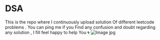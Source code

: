 # DSA
This is the repo where I continuously upload solution 
Of different leetcode problems . You can ping me if you 
Find any confusion and doubt regarding any solution ,
I fill feel happy to help You 🌀
![Image jpg](https://user-images.githubusercontent.com/72679317/138393474-67d87cce-89bb-4e39-a08c-d2603b219505.jpg)

